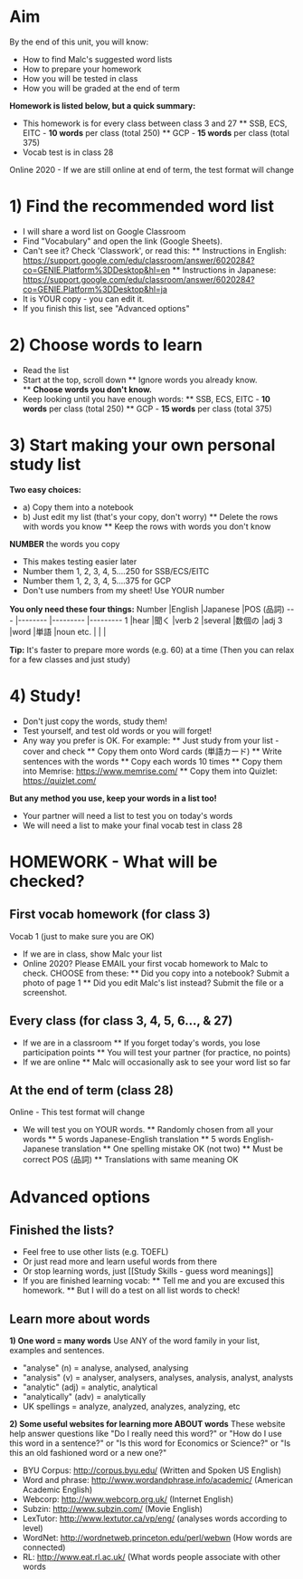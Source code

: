 # Aim
By the end of this unit, you will know:
* How to find Malc's suggested word lists
* How to prepare your homework
* How you will be tested in class
* How you will be graded at the end of term

__Homework is listed below, but a quick summary:__
* This homework is for every class between class 3 and 27
** SSB, ECS, EITC - __10 words__ per class (total 250)
** GCP - __15 words__ per class (total 375)
* Vocab test is in class 28

<red> Online 2020 </red> - If we are still online at end of term, the test format will change 

# 1) Find the recommended word list
* I will share a word list on Google Classroom
* Find "Vocabulary" and open the link (Google Sheets).
* Can't see it? Check 'Classwork', or read this:
** Instructions in English: https://support.google.com/edu/classroom/answer/6020284?co=GENIE.Platform%3DDesktop&hl=en
** Instructions in Japanese: https://support.google.com/edu/classroom/answer/6020284?co=GENIE.Platform%3DDesktop&hl=ja
* It is YOUR copy - you can edit it. 
* If you finish this list, see "Advanced options"

# 2) Choose words to learn
* Read the list  
* Start at the top, scroll down
** Ignore words you already know.  
** __Choose words you don't know.__  
* Keep looking until you have enough words:
** SSB, ECS, EITC - __10 words__ per class (total 250)
** GCP - __15 words__ per class (total 375)


# 3) Start making your own personal study list
__Two easy choices:__
* a) Copy them into a notebook
* b) Just edit my list (that's your copy, don't worry)
** Delete the rows with words you know
** Keep the rows with words you don't know

__NUMBER__ the words you copy
* This makes testing easier later
* Number them 1, 2, 3, 4, 5....250 for SSB/ECS/EITC
* Number them 1, 2, 3, 4, 5....375 for GCP
* Don't use numbers from my sheet! Use YOUR number

__You only need these four things:__
Number  |English  |Japanese  |POS (品詞)
---     |-------- |--------- |---------
1       |hear     |聞く       |verb
2       |several  |数個の     |adj
3       |word     |単語       |noun
etc.     |          |         | 

__Tip:__ It's faster to prepare more words (e.g. 60) at a time (Then you can relax for a few classes and just study)

# 4) Study!
* Don't just copy the words, study them! 
* Test yourself, and test old words or you will forget!
* Any way you prefer is OK. For example:
** Just study from your list - cover and check 
** Copy them onto Word cards (単語カード)
** Write sentences with the words
** Copy each words 10 times
** Copy them into Memrise: https://www.memrise.com/
** Copy them into Quizlet: https://quizlet.com/

__But any method you use, <green>keep your words in a list too!</green>__ 
* Your partner will need a list to test you on today's words
* We will need a list to make your final vocab test in class 28
 

# HOMEWORK - What will be checked?
## First vocab homework (for class 3)
Vocab 1 (just to make sure you are OK)
* If we are in class, show Malc your list
* <red> Online 2020? </red> Please EMAIL your first vocab homework to Malc to check. CHOOSE from these:
** Did you copy into a notebook? Submit a photo of page 1
** Did you edit Malc's list instead? Submit the file or a screenshot.

## Every class (for class 3, 4, 5, 6..., & 27)
* If we are in a classroom
** If you forget today's words, you lose participation points
** You will test your partner (for practice, no points)
* <red>If we are online</red>
** Malc will occasionally ask to see your word list so far

## At the end of term (class 28)
<red> Online - This test format will change </red>
* We will test you on YOUR words. 
** Randomly chosen from all your words
** 5 words Japanese-English translation
** 5 words English-Japanese translation
** One spelling mistake OK (not two)
** Must be correct POS (品詞)
** Translations with same meaning OK


# Advanced options
## Finished the lists? 
* Feel free to use other lists (e.g. TOEFL)
* Or just read more and learn useful words from there
* Or stop learning words, just [[Study Skills - guess word meanings]]
* If you are finished learning vocab:
** Tell me and you are excused this homework. 
** But I will do a test on all list words to check!

## Learn more about words 
__1) One word = many words__
Use ANY of the word family in your list, examples and sentences.
* "analyse"  (n)		= 	analyse, analysed, analysing
* "analysis" (v)	 	= 	analyser, analysers, analyses, analysis, analyst, analysts
* "analytic" (adj)		=	analytic, analytical
* "analytically" (adv)	=	analytically
* UK spellings 		=	analyze, analyzed, analyzes, analyzing, etc

__2) Some useful websites for learning more ABOUT words__
These website help answer questions like "Do I really need this word?" or "How do I use this word in a sentence?" or "Is this word for Economics or Science?"  or "Is this an old fashioned word or a new one?"

* BYU Corpus: http://corpus.byu.edu/ (Written and Spoken US English)
* Word and phrase: http://www.wordandphrase.info/academic/ (American Academic English)
* Webcorp: http://www.webcorp.org.uk/ (Internet English)
* Subzin: http://www.subzin.com/ (Movie English)
* LexTutor: http://www.lextutor.ca/vp/eng/ (analyses words according to level)
* WordNet: http://wordnetweb.princeton.edu/perl/webwn (How words are connected)
* RL: http://www.eat.rl.ac.uk/ (What words people associate with other words
